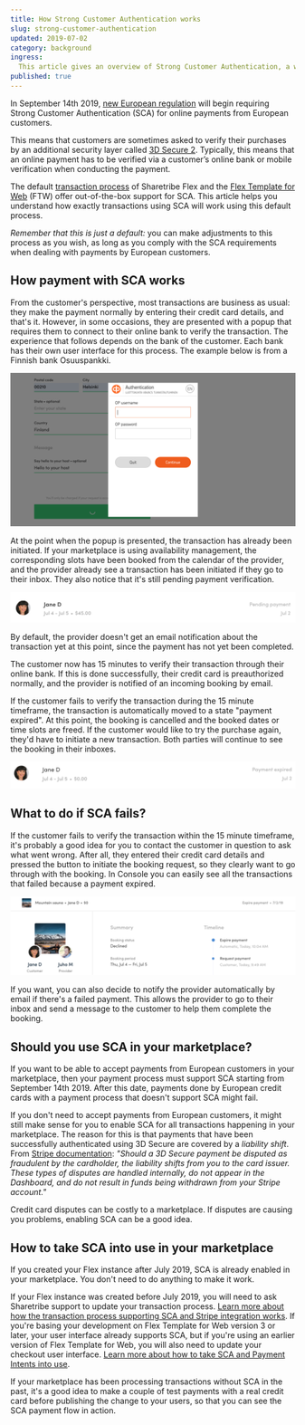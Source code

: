 ```yaml
---
title: How Strong Customer Authentication works
slug: strong-customer-authentication
updated: 2019-07-02
category: background
ingress:
  This article gives an overview of Strong Customer Authentication, a way to add additional security to online payments required by European legislation starting from September 14th 2019.
published: true
---
```


In September 14th  2019, [new European regulation](https://stripe.com/gb/guides/strong-customer-authentication) will begin requiring Strong Customer Authentication (SCA) for online payments from European customers. 

This means that customers are sometimes asked to verify their purchases by an additional security layer called [3D Secure 2](https://stripe.com/gb/guides/3d-secure-2). Typically, this means that an online payment has to be verified via a customer’s online bank or mobile verification when conducting the payment.

The default [transaction process](/background/transaction-process/) of Sharetribe Flex and the [Flex Template for Web](https://github.com/sharetribe/flex-template-web) (FTW) offer out-of-the-box support for SCA. This article helps you understand how exactly transactions using SCA will work using this default process. 

_Remember that this is just a default:_ you can make adjustments to this process as you wish, as long as you comply with the SCA requirements when dealing with payments by European customers.


## How payment with SCA works

From the customer's perspective, most transactions are business as usual: they make the payment normally by entering their credit card details, and that's it. However, in some occasions, they are presented with a popup that requires them to connect to their online bank to verify the transaction. The experience that follows depends on the bank of the customer. Each bank has their own user interface for this process. The example below is from a Finnish bank Osuuspankki.

![SCA in action](sca_op_authentication.png "SCA in action")


At the point when the popup is presented, the transaction has already been initiated. If your marketplace is using availability management, the corresponding slots have been booked from the calendar of the provider, and the provider already see a transaction has been initiated if they go to their inbox. They also notice that it's still pending payment verification.

![Pending payment](sca_pending_payment.png "Pending payment")


By default, the provider doesn't get an email notification about the transaction yet at this point, since the payment has not yet been completed.

The customer now has 15 minutes to verify their transaction through their online bank. If this is done successfully, their credit card is preauthorized normally, and the provider is notified of an incoming booking by email.

If the customer fails to verify the transaction during the 15 minute timeframe, the transaction is automatically moved to a state "payment expired". At this point, the booking is cancelled and the booked dates or time slots are freed. If the customer would like to try the purchase again, they'd have to initiate a new transaction. Both parties will continue to see the booking in their inboxes.

![Payment expired](sca_payment_expired.png "Payment expired")

## What to do if SCA fails?

If the customer fails to verify the transaction within the 15 minute timeframe, it's probably a good idea for you to contact the customer in question to ask what went wrong. After all, they entered their credit card details and pressed the button to initiate the booking request, so they clearly want to go through with the booking. In Console you can easily see all the transactions that failed because a payment expired.

![Expired payment in Console](sca_console.png "Expired payment in Console")


If you want, you can also decide to notify the provider automatically by email if there's a failed payment. This allows the provider to go to their inbox and send a message to the customer to help them complete the booking.


## Should you use SCA in your marketplace?

If you want to be able to accept payments from European customers in your marketplace, then your payment process must support SCA starting from September 14th 2019. After this date, payments done by European credit cards with a payment process that doesn't support SCA might fail.

If you don't need to accept payments from European customers, it might still make sense for you to enable SCA for all transactions happening in your marketplace. The reason for this is that payments that have been successfully authenticated using 3D Secure are covered by a _liability shift_. From [Stripe documentation](https://stripe.com/docs/payments/3d-secure#disputed-payments): _"Should a 3D Secure payment be disputed as fraudulent by the cardholder, the liability shifts from you to the card issuer. These types of disputes are handled internally, do not appear in the Dashboard, and do not result in funds being withdrawn from your Stripe account."_

Credit card disputes can be costly to a marketplace. If disputes are causing you problems, enabling SCA can be a good idea.


## How to take SCA into use in your marketplace

If you created your Flex instance after July 2019, SCA is already enabled in your marketplace. You don't need to do anything to make it work.

If your Flex instance was created before July 2019, you will need to ask Sharetribe support to update your transaction process. [Learn more about how the transaction process supporting SCA and Stripe integration works](/background/payment-intents/). If you're basing your development on Flex Template for Web version 3 or later, your user interface already supports SCA, but if you're using an earlier version of Flex Template for Web, you will also need to update your checkout user interface. [Learn more about how to take SCA and Payment Intents into use](/guides/how-to-take-payment-intents-into-use/).

If your marketplace has been processing transactions without SCA in the past, it's a good idea to make a couple of test payments with a real credit card before publishing the change to your users, so that you can see the SCA payment flow in action.






